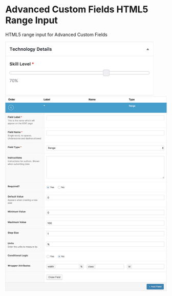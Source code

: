 # Advanced Custom Fields HTML5 Range Input
<p>HTML5 range input for Advanced Custom Fields</p>
<img src="/screenshot-1.png" width="463">
<img src="/screenshot-2.jpg" width="904">